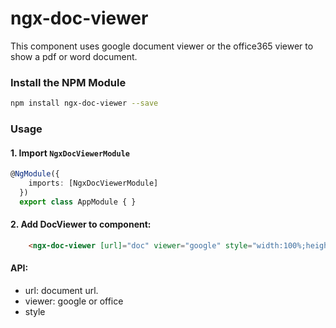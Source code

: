

# ngx-doc-viewer

This component uses google document viewer or the office365 viewer to show a pdf or word document.

### Install the NPM Module
```sh
npm install ngx-doc-viewer --save
```
### Usage

#### 1. Import `NgxDocViewerModule` 

```ts
@NgModule({
    imports: [NgxDocViewerModule]
  })
  export class AppModule { }
```

#### 2. Add DocViewer to component:

```html
    <ngx-doc-viewer [url]="doc" viewer="google" style="width:100%;height:50vh;"></ngx-doc-viewer>
```

#### API:

- url: document url.
- viewer: google or office
- style